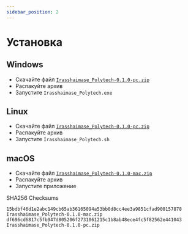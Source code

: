 ```yaml
---
sidebar_position: 2
---
```


# Установка

## Windows

-   Скачайте файл [`Irasshaimase_Polytech-0.1.0-pc.zip`](https://github.com/shelepuginivan/irasshaimase-to-polytech/releases/download/v0.1.0/Irasshaimase_Polytech-0.1.0-pc.zip)
-   Распакуйте архив
-   Запустите `Irasshaimase_Polytech.exe`

## Linux

-   Скачайте файл [`Irasshaimase_Polytech-0.1.0-pc.zip`](https://github.com/shelepuginivan/irasshaimase-to-polytech/releases/download/v0.1.0/Irasshaimase_Polytech-0.1.0-pc.zip)
-   Распакуйте архив
-   Запустите `Irasshaimase_Polytech.sh`

## macOS

-   Скачайте файл [`Irasshaimase_Polytech-0.1.0-mac.zip`](https://github.com/shelepuginivan/irasshaimase-to-polytech/releases/download/v0.1.0/Irasshaimase_Polytech-0.1.0-mac.zip)
-   Распакуйте архив
-   Запустите приложение

SHA256 Checksums

```
15bdbf46d1e2abc149cb65ab36165094a53bb0d8cc4ee3a9851cfad900157878  Irasshaimase_Polytech-0.1.0-mac.zip
df696cd6817c5fb947d805206f2731061215c1b8ab48ece4fc5f82562e441043  Irasshaimase_Polytech-0.1.0-pc.zip
```
